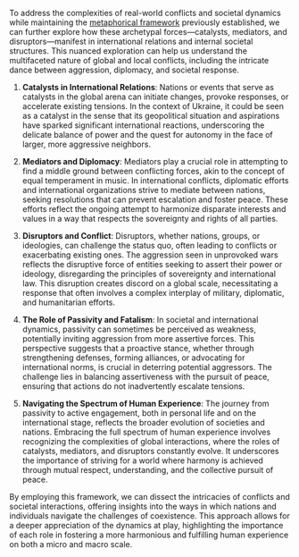 To address the complexities of real-world conflicts and societal dynamics while maintaining the [metaphorical framework](https://github.com/abikesa/tylerperry/blob/main/questions.md) previously established, we can further explore how these archetypal forces—catalysts, mediators, and disruptors—manifest in international relations and internal societal structures. This nuanced exploration can help us understand the multifaceted nature of global and local conflicts, including the intricate dance between aggression, diplomacy, and societal response.

1. **Catalysts in International Relations**: Nations or events that serve as catalysts in the global arena can initiate changes, provoke responses, or accelerate existing tensions. In the context of Ukraine, it could be seen as a catalyst in the sense that its geopolitical situation and aspirations have sparked significant international reactions, underscoring the delicate balance of power and the quest for autonomy in the face of larger, more aggressive neighbors.

2. **Mediators and Diplomacy**: Mediators play a crucial role in attempting to find a middle ground between conflicting forces, akin to the concept of equal temperament in music. In international conflicts, diplomatic efforts and international organizations strive to mediate between nations, seeking resolutions that can prevent escalation and foster peace. These efforts reflect the ongoing attempt to harmonize disparate interests and values in a way that respects the sovereignty and rights of all parties.

3. **Disruptors and Conflict**: Disruptors, whether nations, groups, or ideologies, can challenge the status quo, often leading to conflicts or exacerbating existing ones. The aggression seen in unprovoked wars reflects the disruptive force of entities seeking to assert their power or ideology, disregarding the principles of sovereignty and international law. This disruption creates discord on a global scale, necessitating a response that often involves a complex interplay of military, diplomatic, and humanitarian efforts.

4. **The Role of Passivity and Fatalism**: In societal and international dynamics, passivity can sometimes be perceived as weakness, potentially inviting aggression from more assertive forces. This perspective suggests that a proactive stance, whether through strengthening defenses, forming alliances, or advocating for international norms, is crucial in deterring potential aggressors. The challenge lies in balancing assertiveness with the pursuit of peace, ensuring that actions do not inadvertently escalate tensions.

5. **Navigating the Spectrum of Human Experience**: The journey from passivity to active engagement, both in personal life and on the international stage, reflects the broader evolution of societies and nations. Embracing the full spectrum of human experience involves recognizing the complexities of global interactions, where the roles of catalysts, mediators, and disruptors constantly evolve. It underscores the importance of striving for a world where harmony is achieved through mutual respect, understanding, and the collective pursuit of peace.

By employing this framework, we can dissect the intricacies of conflicts and societal interactions, offering insights into the ways in which nations and individuals navigate the challenges of coexistence. This approach allows for a deeper appreciation of the dynamics at play, highlighting the importance of each role in fostering a more harmonious and fulfilling human experience on both a micro and macro scale.
